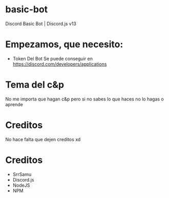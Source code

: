 # basic-bot
Discord Basic Bot | Discord.js v13

# Empezamos, que necesito:
- Token Del Bot
Se puede conseguir en https://discord.com/developers/applications

# Tema del c&p 
No me importa que hagan c&p pero si no sabes lo que haces no lo hagas o aprende

# Creditos
No hace falta que dejen creditos xd
# Creditos
- SrrSamu
- Discord.js
- NodeJS
- NPM
